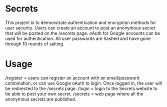 # Secrets

This project is to demonstrate authentication and encryption methods for user security. 
Users can create an account to post an anonymous secret that will be posted on the /secrets page. 
oAuth for Google accounts can be used for authentication. 
All user passwords are hashed and have gone through 10 rounds of salting. 


# Usage
/register = users can register an account with an email/password combination, or can use Google oAuth to login. Once logged in, the user will be redirected to the /secrets page. 
/login = login to the Secrets website to be able to post your own secret. 
/secrets = web page where all the anonymous secrets are published. 
